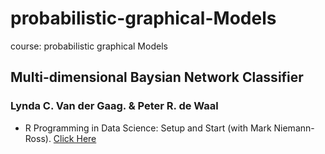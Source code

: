 # probabilistic-graphical-Models
course: probabilistic graphical Models
## Multi-dimensional Baysian Network Classifier
### Lynda C. Van der Gaag. &   Peter R. de Waal  
* R Programming in Data Science: Setup and Start (with Mark Niemann-Ross). [Click Here](https://www.lynda.com/R-tutorials/R-Programming-Data-Science-Setup-Start/614304-2.html)
